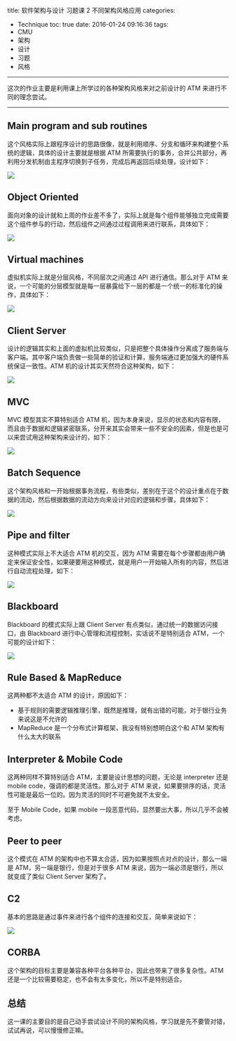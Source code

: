 title: 软件架构与设计 习题课 2 不同架构风格应用
categories:
- Technique
toc: true
date: 2016-01-24 09:16:36
tags:
- CMU
- 架构
- 设计
- 习题
- 风格
---

这次的作业主要是利用课上所学过的各种架构风格来对之前设计的 ATM 来进行不同的理念尝试。

<!-- more -->

---

## Main program and sub routines

这个风格实际上跟程序设计的思路很像，就是利用顺序、分支和循环来构建整个系统的逻辑，具体的设计主要就是根据 ATM 所需要执行的事务，合并公共部分，再利用分发机制由主程序切换到子任务，完成后再返回后续处理，设计如下：

![](/images/14536454405819.jpg)

## Object Oriented 

面向对象的设计就和上周的作业差不多了，实际上就是每个组件能够独立完成需要这个组件参与的行动，然后组件之间通过过程调用来进行联系，具体如下：

![](/images/14536455334542.jpg)


## Virtual machines

虚拟机实际上就是分层风格，不同层次之间通过 API 进行通信。那么对于 ATM 来说，一个可能的分层模型就是每一层暴露给下一层的都是一个统一的标准化的操作，具体如下：

![](/images/14536462486833.jpg)

## Client Server

设计的逻辑其实和上面的虚拟机比较类似，只是把整个具体操作分离成了服务端与客户端。其中客户端负责做一些简单的验证和计算，服务端通过更加强大的硬件系统保证一致性。ATM 机的设计其实天然符合这种架构，如下：

![](/images/14536470725789.jpg)

## MVC

MVC 模型其实不算特别适合 ATM 机，因为本身来说，显示的状态和内容有限，而且由于数据和逻辑紧密联系，分开来其实会带来一些不安全的因素，但是也是可以来尝试用这种架构来设计的，如下：

![](/images/14536475501848.jpg)

## Batch Sequence

这个架构风格和一开始根据事务流程，有些类似，差别在于这个的设计重点在于数据的流动，然后根据数据的流动方向来设计对应的逻辑和步骤，具体如下：

![](/images/14536477765273.jpg)

## Pipe and filter

这种模式实际上不大适合 ATM 机的交互，因为 ATM 需要在每个步骤都由用户确定来保证安全性，如果硬要用这种模式，就是用户一开始输入所有的内容，然后进行自动流程处理，如下：

![](/images/14536483943938.jpg)

## Blackboard

Blackboard 的模式实际上跟 Client Server 有点类似，通过统一的数据访问接口，由 Blackboard 进行中心管理和流程控制，实话说不是特别适合 ATM，一个可能的设计如下：

![](/images/14536489292256.jpg)


## Rule Based & MapReduce

这两种都不太适合 ATM 的设计，原因如下：

+ 基于规则的需要逻辑推理引擎，既然是推理，就有出错的可能，对于银行业务来说这是不允许的
+ MapReduce 是一个分布式计算框架，我没有特别想明白这个和 ATM 架构有什么太大的联系

## Interpreter & Mobile Code

这两种同样不算特别适合 ATM，主要是设计思想的问题，无论是 interpreter 还是 mobile code，强调的都是灵活性。那么对于 ATM 来说，如果要排序的话，灵活性可能是最后一位的。因为灵活的同时不可避免就不太安全。

至于 Mobile Code，如果 mobile 一段恶意代码，显然要出大事，所以几乎不会被考虑。

## Peer to peer

这个模式在 ATM 的架构中也不算太合适，因为如果按照点对点的设计，那么一端是 ATM，另一端是银行，但是对于很多 ATM 来说，因为一端必须是银行，所以就变成了类似 Client Server 架构了。

## C2

基本的思路是通过事件来进行各个组件的连接和交互，简单来说如下：

![](/images/14536519165284.jpg)

## CORBA

这个架构的目标主要是兼容各种平台各种平台，因此也带来了很多复杂性。ATM 还是一个比较需要稳定，也不会有太多变化，所以不是特别适合。

## 总结

这一课的主要目的是自己动手尝试设计不同的架构风格，学习就是先不要管对错，试试再说，可以慢慢修正嘛。

